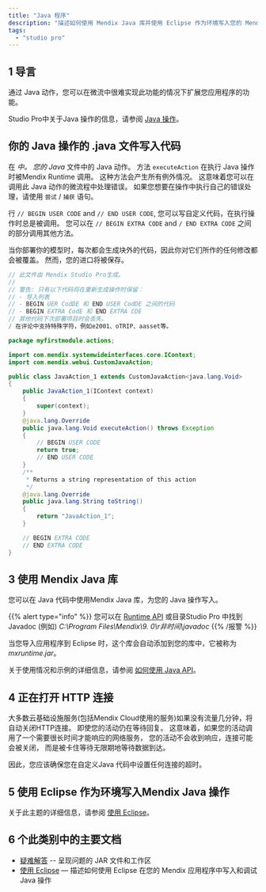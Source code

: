 ```yaml
---
title: "Java 程序"
description: "描述如何使用 Mendix Java 库并使用 Eclipse 作为环境写入您的 Mendix Java 动作。"
tags:
  - "studio pro"
---
```


## 1 导言

通过 Java 动作，您可以在微流中很难实现此功能的情况下扩展您应用程序的功能。

Studio Pro中关于Java 操作的信息，请参阅 [Java 操作](java-actions)。

## 你的 Java 操作的 .java 文件写入代码

在 *中。 您的 Java* 文件中的 Java 动作。 方法 `executeAction` 在执行 Java 操作时被Mendix Runtime 调用。 这种方法会产生所有例外情况。 这意味着您可以在调用此 Java 动作的微流程中处理错误。 如果您想要在操作中执行自己的错误处理，请使用 `尝试` / `捕获` 语句。

行 `// BEGIN USER CODE` and `// END USER CODE`, 您可以写自定义代码，在执行操作时总是被调用。 您可以在 `// BEGIN EXTRA CODE` and `/ END EXTRA CODE` 之间的部分调用其他方法。

当你部署你的模型时，每次都会生成块外的代码，因此你对它们所作的任何修改都会被覆盖。 然而，您的进口将被保存。

```java
// 此文件由 Mendix Studio Pro生成。
//
// 警告: 只有以下代码将在重新生成操作时保留：
// - 导入列表
// - BEGIN UER CodDE 和 END USER CodDE 之间的代码
// - BEGIN EXTRA CodE 和 END EXTRA CDE
// 其他代码下次部署项目时会丢失。
/ 在评论中支持特殊字符，例如e2001、oTRIP、aasset等。

package myfirstmodule.actions;

import com.mendix.systemwideinterfaces.core.IContext;
import com.mendix.webui.CustomJavaAction;

public class JavaAction_1 extends CustomJavaAction<java.lang.Void>
{
    public JavaAction_1(IContext context)
    {
        super(context);
    }
    @java.lang.Override
    public java.lang.Void executeAction() throws Exception
    {
        // BEGIN USER CODE
        return true;
        // END USER CODE
    }
    /**
     * Returns a string representation of this action
     */
    @java.lang.Override
    public java.lang.String toString()
    {
        return "JavaAction_1";
    }

    // BEGIN EXTRA CODE
    // END EXTRA CODE
}
```

## 3 使用 Mendix Java 库

您可以在 Java 代码中使用Mendix Java 库，为您的 Java 操作写入。

{{% alert type="info" %}}
您可以在 [Runtime API](/apidocs-mxsdk/apidocs/runtime-api) 或目录Studio Pro 中找到Javadoc (例如) *C:\Program Files\Mendix\9. 0\r非时间\javadoc*
{{% /报警 %}}

当您导入应用程序到 Eclipse 时，这个库会自动添加到您的库中，它被称为 *mxruntime.jar*。

关于使用情况和示例的详细信息，请参阅 [如何使用 Java API](/howto/logic-business-rules/java-api-tutorial)。

## 4 正在打开 HTTP 连接

大多数云基础设施服务(包括Mendix Cloud使用的服务)如果没有流量几分钟，将自动关闭HTTP连接。 即使您的活动仍在等待回复。 这意味着，如果您的活动调用了一个需要很长时间才能响应的网络服务， 您的活动不会收到响应，连接可能会被关闭， 而是被卡住等待无限期地等待数据到达。

因此，您应该确保您在自定义Java 代码中设置任何连接的超时。

## 5 使用 Eclipse 作为环境写入Mendix Java 操作

关于此主题的详细信息，请参阅 [使用 Eclipse](using-eclipse)。

## 6 个此类别中的主要文档

* [疑难解答](troubleshooting) -- 呈现问题的 JAR 文件和工作区
* [使用 Eclipse](using-eclipse) — 描述如何使用 Eclipse 在您的 Mendix 应用程序中写入和调试Java 操作

